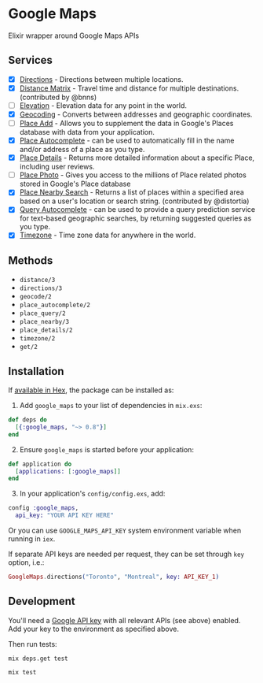 # Google Maps

Elixir wrapper around Google Maps APIs

## Services

- [x] [Directions](https://developers.google.com/maps/documentation/directions/intro) - Directions between multiple locations.
- [x] [Distance Matrix](https://developers.google.com/maps/documentation/distance-matrix/intro) - Travel time and distance for multiple destinations. (contributed by @bnns)
- [ ] [Elevation](https://developers.google.com/maps/documentation/elevation/intro) - Elevation data for any point in the world.
- [x] [Geocoding](https://developers.google.com/maps/documentation/geocoding/intro) - Converts between addresses and geographic coordinates.
- [ ] [Place Add](https://developers.google.com/places/web-service/add-place) - Allows you to supplement the data in Google's Places database with data from your application.
- [x] [Place Autocomplete](https://developers.google.com/places/web-service/autocomplete) - can be used to automatically fill in the name and/or address of a place as you type.
- [x] [Place Details](https://developers.google.com/places/web-service/details) - Returns more detailed information about a specific Place, including user reviews.
- [ ] [Place Photo](https://developers.google.com/places/web-service/photos) - Gives you access to the millions of Place related photos stored in Google's Place database
- [x] [Place Nearby Search](https://developers.google.com/places/web-service/search#PlaceSearchRequests) - Returns a list of places within a specified area based on a user's location or search string. (contributed by @distortia)
- [x] [Query Autocomplete](https://developers.google.com/places/web-service/query) - can be used to provide a query prediction service for text-based geographic searches, by returning suggested queries as you type.
- [x] [Timezone](https://developers.google.com/maps/documentation/timezone/intro) - Time zone data for anywhere in the world.

## Methods

- `distance/3`
- `directions/3`
- `geocode/2`
- `place_autocomplete/2`
- `place_query/2`
- `place_nearby/3`
- `place_details/2`
- `timezone/2`
- `get/2`

## Installation

If [available in Hex](https://hex.pm/docs/publish), the package can be installed as:

1. Add `google_maps` to your list of dependencies in `mix.exs`:

```elixir
def deps do
  [{:google_maps, "~> 0.8"}]
end
```

2. Ensure `google_maps` is started before your application:

```elixir
def application do
  [applications: [:google_maps]]
end
```

3. In your application's `config/config.exs`, add:

```elixir
config :google_maps,
  api_key: "YOUR API KEY HERE"
```

Or you can use `GOOGLE_MAPS_API_KEY` system environment variable when running in `iex`.

If separate API keys are needed per request, they can be set through
`key` option, i.e.:

```elixir
GoogleMaps.directions("Toronto", "Montreal", key: API_KEY_1)
```

## Development

You'll need a [Google API key](https://console.developers.google.com) with
all relevant APIs (see above) enabled. Add your key to the environment as specified above.

Then run tests:

`mix deps.get test`

`mix test`
